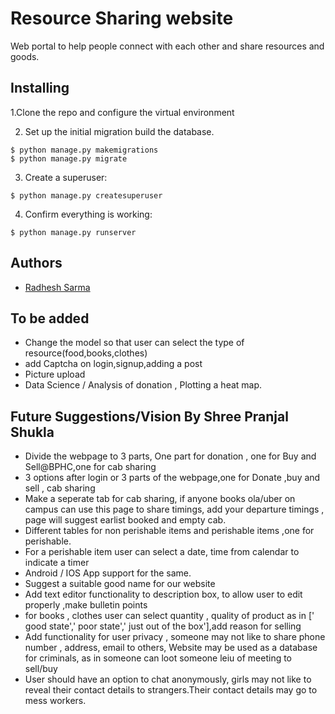 # Resource Sharing website

Web portal to help people connect with each other and share resources and goods.

## Installing
1.Clone the repo and configure the virtual environment

2. Set up the initial migration build the database.

```
$ python manage.py makemigrations
$ python manage.py migrate
```

3.  Create a superuser:

```
$ python manage.py createsuperuser
```

4.  Confirm everything is working:

```
$ python manage.py runserver
```

## Authors

* [Radhesh Sarma](https://github.com/Radhesh-Sarma) &nbsp;&nbsp;&nbsp;

## To be added

* Change the model so that user can select the type of resource(food,books,clothes)
* add Captcha on login,signup,adding a post
* Picture upload
* Data Science / Analysis of donation , Plotting a heat map. 

## Future Suggestions/Vision By Shree Pranjal Shukla
* Divide the webpage to 3 parts, One part for donation , one for Buy and Sell@BPHC,one for cab sharing
* 3 options after login or 3 parts of the webpage,one for Donate ,buy and sell , cab sharing 
* Make a seperate tab for cab sharing, if anyone books ola/uber on campus can use this page to share timings, add your departure timings , page will suggest earlist booked and empty cab.
* Different tables for non perishable items and perishable items ,one for perishable.
* For a perishable item user can select a date, time from calendar to indicate a timer
* Android / IOS App support for the same.
* Suggest a suitable good name for our website
* Add text editor functionality to description box, to allow user to edit properly ,make bulletin points
* for books , clothes user can select quantity , quality of product as in [' good state',' poor state',' just out of the box'],add reason for selling
* Add functionality for user privacy , someone may not like to share phone number , address, email to others, Website may be used as a database for criminals, as in someone can loot someone leiu of meeting to sell/buy
* User should have an option to chat anonymously, girls may not like to reveal their contact details to strangers.Their contact details may go to mess workers.
 




